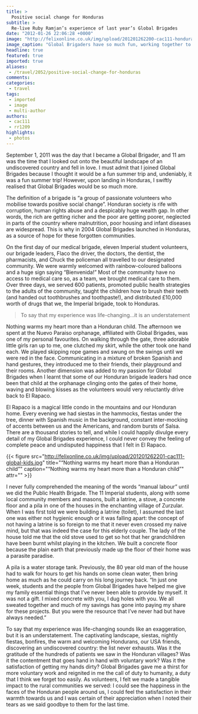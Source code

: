 ```yaml
---
title: >
  Positive social change for Honduras
subtitle: >
  Re-live Ruby Ramjan’s experience of last year’s Global Brigades
date: "2012-01-26 22:06:28 +0000"
image: "http://felixonline.co.uk/img/upload/201201262200-cac111-honduras-building.jpg"
image_caption: "Global Brigaders have so much fun, working together to get the job done..."
headline: true
featured: true
imported: true
aliases:
 - /travel/2052/positive-social-change-for-honduras
comments:
categories:
 - travel
tags:
 - imported
 - image
 - multi-author
authors:
 - cac111
 - rr1209
highlights:
 - photos
---
```


September 1, 2011 was the day that I became a Global Brigader, and 11 am was the time that I looked out onto the beautiful landscape of an undiscovered country and fell in love. I must admit that I joined Global Brigades because I thought it would be a fun summer trip and, undeniably, it was a fun summer trip! However, upon landing in Honduras, I swiftly realised that Global Brigades would be so much more.

The definition of a brigade is “a group of passionate volunteers who mobilise towards positive social change”. Honduran society is rife with corruption, human rights abuse and a despicably huge wealth gap. In other words, the rich are getting richer and the poor are getting poorer, neglected in parts of the country where malnutrition, poor housing and infant diseases are widespread. This is why in 2004 Global Brigades launched in Honduras, as a source of hope for these forgotten communities.

On the first day of our medical brigade, eleven Imperial student volunteers, our brigade leaders, Flaco the driver, the doctors, the dentist, the pharmacists, and Chuck the policeman all travelled to our designated community. We were warmly welcomed with rainbow-coloured balloons and a huge sign saying “Bienvenida!” Most of the community have no access to medical care so, as a team, we brought medical care to them. Over three days, we served 600 patients, promoted public health strategies to the adults of the community, taught the children how to brush their teeth (and handed out toothbrushes and toothpaste!), and distributed £10,000 worth of drugs that we, the Imperial brigade, took to Honduras.

> To say that my experience was life-changing...it is an understatement

Nothing warms my heart more than a Honduran child. The afternoon we spent at the Nuevo Paraiso orphanage, affiliated with Global Brigades, was one of my personal favourites. On walking through the gate, three adorable little girls ran up to me, one clutched my skirt, while the other took one hand each. We played skipping rope games and swung on the swings until we were red in the face. Communicating in a mixture of broken Spanish and hand gestures, they introduced me to their friends, their playground and their rooms. Another dimension was added to my passion for Global Brigades when I learnt that some of our Honduran brigade leaders had once been that child at the orphanage clinging onto the gates of their home, waving and blowing kisses as the volunteers would very reluctantly drive back to El Rapaco.

El Rapaco is a magical little condo in the mountains and our Honduran home. Every evening we had siestas in the hammocks, fiestas under the tree, dinner with Spanish music in the background, constant inter-mocking of accents between us and the Americans, and random bursts of Salsa. There are a thousand stories to tell, and while I could happily divulge every detail of my Global Brigades experience, I could never convey the feeling of complete peace and undisputed happiness that I felt in El Rapaco.

{{< figure src="http://felixonline.co.uk/img/upload/201201262201-cac111-global-kids.jpg" title="“Nothing warms my heart more than a Honduran child”" caption="“Nothing warms my heart more than a Honduran child”" attr="" >}}

I never fully comprehended the meaning of the words “manual labour” until we did the Public Health Brigade. The 11 Imperial students, along with some local community members and masons, built a latrine, a stove, a concrete floor and a pila in one of the houses in the enchanting village of Zurzular. When I was first told we were building a latrine (toilet), I assumed the last one was either not hygienic enough or it was falling apart: the concept of not having a latrine is so foreign to me that it never even crossed my naive mind, but that was indeed the case for this elderly couple. The lady of the house told me that the old stove used to get so hot that her grandchildren have been burnt whilst playing in the kitchen. We built a concrete floor because the plain earth that previously made up the floor of their home was a parasite paradise.

A pila is a water storage tank. Previously, the 80 year old man of the house had to walk for hours to get his hands on some clean water, then bring home as much as he could carry on his long journey back. “In just one week, students and the people from Global Brigades have helped me give my family essential things that I’ve never been able to provide by myself. It was not a gift. I mixed concrete with you, I dug holes with you. We all sweated together and much of my savings has gone into paying my share for these projects. But you were the resource that I’ve never had but have always needed.”

To say that my experience was life-changing sounds like an exaggeration, but it is an understatement. The captivating landscape, siestas, nightly fiestas, bonfires, the warm and welcoming Hondurans, our USA friends, discovering an undiscovered country: the list never exhausts. Was it the gratitude of the hundreds of patients we saw in the Honduran villages? Was it the contentment that goes hand in hand with voluntary work? Was it the satisfaction of getting my hands dirty? Global Brigades gave me a thirst for more voluntary work and reignited in me the call of duty to humanity, a duty that I think we forget too easily. As volunteers, I felt we made a tangible impact to the rural communities we served: I could see the happiness in the faces of the Honduran people around us, I could feel the satisfaction in their warmth towards us and I was certain of their appreciation when I noted their tears as we said goodbye to them for the last time.
